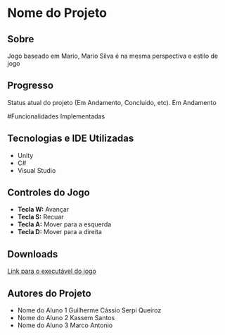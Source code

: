 # Nome do Projeto

## Sobre
Jogo baseado em Mario, Mario Silva é na mesma perspectiva e estilo de jogo

## Progresso
Status atual do projeto (Em Andamento, Concluído, etc). 
Em Andamento

#Funcionalidades Implementadas


## Tecnologias e IDE Utilizadas
- Unity
- C#
- Visual Studio

## Controles do Jogo
- **Tecla W:** Avançar
- **Tecla S:** Recuar
- **Tecla A:** Mover para a esquerda
- **Tecla D:** Mover para a direita

## Downloads
[Link para o executável do jogo](https://placeholder.com)

## Autores do Projeto
- Nome do Aluno 1 Guilherme Cássio Serpi Queiroz
- Nome do Aluno 2 Kassem Santos
- Nome do Aluno 3 Marco Antonio
